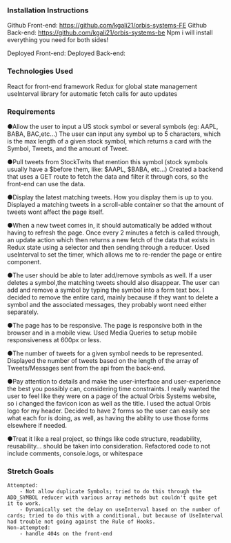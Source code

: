 ### Installation Instructions
Github Front-end: https://github.com/kgali21/orbis-systems-FE
Github Back-end: https://github.com/kgali21/orbis-systems-be
Npm i will install everything you need for both sides!

Deployed Front-end:
Deployed Back-end:

### Technologies Used

React for front-end framework
Redux for global state management
useInterval library for automatic fetch calls for auto updates

### Requirements

●Allow the user to input a US stock symbol or several symbols (eg: AAPL, BABA, BAC,etc...)
    The user can input any symbol up to 5 characters, which is the max length of a given stock symbol, which returns a card with the Symbol, Tweets, and the amount of Tweet.

●Pull tweets from StockTwits that mention this symbol (stock symbols usually have a $before them, like: $AAPL, $BABA, etc...)
    Created a backend that uses a GET route to fetch the data and filter it through cors, so the front-end can use the data.

●Display the latest matching tweets. How you display them is up to you.
    Displayed a matching tweets in a scroll-able container so that the amount of tweets wont affect the page itself.

●When a new tweet comes in, it should automatically be added without having to refresh the page.
    Once every 2 minutes a fetch is called through, an update action which then returns a new fetch of the data that exists in Redux state using a selector and then sending through a reducer. Used useInterval to set the timer, which allows me to re-render the page or entire component.

●The user should be able to later add/remove symbols as well. If a user deletes a symbol,the matching tweets should also disappear.
    The user can add and remove a symbol by typing the symbol into a form text box. I decided to remove the entire card, mainly because if they want to delete a symbol and the associated messages, they probably wont need either separately.

●The page has to be responsive.
    The page is responsive both in the browser and in a mobile view. Used Media Queries to setup mobile responsiveness at 600px or less.

●The number of tweets for a given symbol needs to be represented.
    Displayed the number of tweets based on the length of the array of Tweets/Messages sent from the api from the back-end.

●Pay attention to details and make the user-interface and user-experience the best you possibly can, considering time constraints.
    I really wanted the user to feel like they were on a page of the actual Orbis Systems website, so i changed the favicon icon as well as the title. I used the actual Orbis logo for my header. Decided to have 2 forms so the user can easily see what each for is doing, as well, as having the ability to use those forms elsewhere if needed.

●Treat it like a real project, so things like code structure, readability, reusability... should be taken into consideration.
    Refactored code to not include comments, console.logs, or whitespace

### Stretch Goals
    Attempted:
        - Not allow duplicate Symbols; tried to do this through the ADD_SYMBOL reducer with various array methods but couldn't quite get it to work.
        - Dynamically set the delay on useInterval based on the number of cards; tried to do this with a conditional, but because of UseInterval had trouble not going against the Rule of Hooks.
    Non-attempted:
        - handle 404s on the front-end


